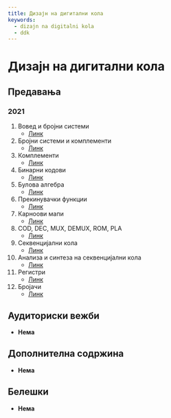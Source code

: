 ```yaml
---
title: Дизајн на дигитални кола
keywords:
  - dizajn na digitalni kola
  - ddk
---
```


# Дизајн на дигитални кола

## Предавања

### 2021

1. Вовед и бројни системи
   - [Линк](https://bbb-lb.finki.ukim.mk/playback/presentation/2.3/94cd39a31206a3522f5e1fe158190455fb5716e7-1633517117178?meetingId=94cd39a31206a3522f5e1fe158190455fb5716e7-1633517117178)
2. Бројни системи и комплементи
   - [Линк](https://bbb-lb.finki.ukim.mk/playback/presentation/2.3/d69a465ff3764df4ea827d25a7e7a10616c5094f-1634028327367?meetingId=d69a465ff3764df4ea827d25a7e7a10616c5094f-1634028327367)
3. Комплементи
   - [Линк](https://bbb-lb.finki.ukim.mk/playback/presentation/2.3/2b6b9963d3e23c3d62e9da9c031bd28e41083aee-1634633180702?meetingId=2b6b9963d3e23c3d62e9da9c031bd28e41083aee-1634633180702)
4. Бинарни кодови
   - [Линк](https://bbb-lb.finki.ukim.mk/playback/presentation/2.3/906007c705aeb11dc5b4cea28d7bb17206115500-1635237908434?meetingId=906007c705aeb11dc5b4cea28d7bb17206115500-1635237908434)
5. Булова алгебра
   - [Линк](https://bbb-lb.finki.ukim.mk/playback/presentation/2.3/348cbd204c2b80b7307cbbc55410f2868613cdce-1635846308904?meetingId=348cbd204c2b80b7307cbbc55410f2868613cdce-1635846308904)
6. Прекинувачки функции
   - [Линк](https://bbb-lb.finki.ukim.mk/playback/presentation/2.3/13a03172067126085a1df590073632cbea3e29c1-1636451180461?meetingId=13a03172067126085a1df590073632cbea3e29c1-1636451180461)
7. Карноови мапи
   - [Линк](https://bbb-lb.finki.ukim.mk/playback/presentation/2.3/923258076a50eee62476c934713c77c06de6e70d-1637055946731?meetingId=923258076a50eee62476c934713c77c06de6e70d-1637055946731)
8. COD, DEC, MUX, DEMUX, ROM, PLA
   - [Линк](https://bbb-lb.finki.ukim.mk/playback/presentation/2.3/10039e3fef880b3abf2cad5772747bd70a6c5318-1638265655037?meetingId=10039e3fef880b3abf2cad5772747bd70a6c5318-1638265655037)
9. Секвенцијални кола
   - [Линк](https://bbb-lb.finki.ukim.mk/playback/presentation/2.3/2627dce425382ac1d0c68db6f50df9712f88b7e4-1638870304783?meetingId=2627dce425382ac1d0c68db6f50df9712f88b7e4-1638870304783)
10. Анализа и синтеза на секвенцијални кола
    - [Линк](https://bbb-lb.finki.ukim.mk/playback/presentation/2.3/8c554e245eeae8f3a61b24bef720669f14ed69e4-1639475179492)
11. Регистри
    - [Линк](https://bbb-lb.finki.ukim.mk/playback/presentation/2.3/38260ca88c21afb37e77a3e817a29d53d1b6d89d-1640079971530)
12. Бројачи
    - [Линк](https://bbb-lb.finki.ukim.mk/playback/presentation/2.3/8337de6fc09a02fb67ca43e22fb08058385b5283-1640684953251)

## Аудиториски вежби

- **Нема**

## Дополнителна содржина

- **Нема**

## Белешки

- **Нема**
